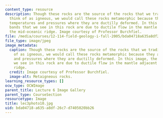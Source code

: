 ```yaml
---
content_type: resource
description: Though these rocks are the source of the rocks that we traditionally
  think of as igneous, we would call these rocks metamorphic because they are under
  temperatures and pressures where they are ductilly deformed. In this image, the
  bands that we see in this rock are due to ductile flow in the mantle adjacent to
  the mid-oceanic ridge. Image courtesy of Professor Burchfiel.
file: /media/courses/12-114-field-geology-i-fall-2005/bda04718a635a8df26c7d7405020bb26_lec3photo10.jpg
file_type: image/jpeg
image_metadata:
  caption: Though these rocks are the source of the rocks that we traditionally think
    of as igneous, we would call these rocks metamorphic because they are under temperatures
    and pressures where they are ductilly deformed. In this image, the bands that
    we see in this rock are due to ductile flow in the mantle adjacent to the mid-oceanic
    ridge.
  credit: Image courtesy of Professor Burchfiel.
  image-alt: Metaigneous rocks.
learning_resource_types: []
ocw_type: OCWImage
parent_title: Lecture 6 Image Gallery
parent_type: CourseSection
resourcetype: Image
title: lec3photo10.jpg
uid: bda04718-a635-a8df-26c7-d7405020bb26
---
```

